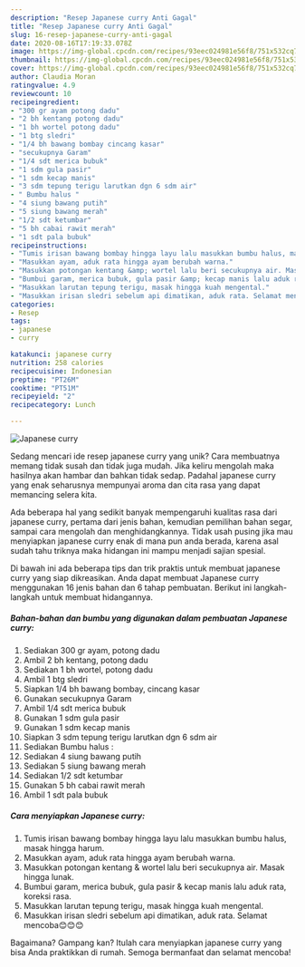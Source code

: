 ```yaml
---
description: "Resep Japanese curry Anti Gagal"
title: "Resep Japanese curry Anti Gagal"
slug: 16-resep-japanese-curry-anti-gagal
date: 2020-08-16T17:19:33.078Z
image: https://img-global.cpcdn.com/recipes/93eec024981e56f8/751x532cq70/japanese-curry-foto-resep-utama.jpg
thumbnail: https://img-global.cpcdn.com/recipes/93eec024981e56f8/751x532cq70/japanese-curry-foto-resep-utama.jpg
cover: https://img-global.cpcdn.com/recipes/93eec024981e56f8/751x532cq70/japanese-curry-foto-resep-utama.jpg
author: Claudia Moran
ratingvalue: 4.9
reviewcount: 10
recipeingredient:
- "300 gr ayam potong dadu"
- "2 bh kentang potong dadu"
- "1 bh wortel potong dadu"
- "1 btg sledri"
- "1/4 bh bawang bombay cincang kasar"
- "secukupnya Garam"
- "1/4 sdt merica bubuk"
- "1 sdm gula pasir"
- "1 sdm kecap manis"
- "3 sdm tepung terigu larutkan dgn 6 sdm air"
- " Bumbu halus "
- "4 siung bawang putih"
- "5 siung bawang merah"
- "1/2 sdt ketumbar"
- "5 bh cabai rawit merah"
- "1 sdt pala bubuk"
recipeinstructions:
- "Tumis irisan bawang bombay hingga layu lalu masukkan bumbu halus, masak hingga harum."
- "Masukkan ayam, aduk rata hingga ayam berubah warna."
- "Masukkan potongan kentang &amp; wortel lalu beri secukupnya air. Masak hingga lunak."
- "Bumbui garam, merica bubuk, gula pasir &amp; kecap manis lalu aduk rata, koreksi rasa."
- "Masukkan larutan tepung terigu, masak hingga kuah mengental."
- "Masukkan irisan sledri sebelum api dimatikan, aduk rata. Selamat mencoba😊😊😊"
categories:
- Resep
tags:
- japanese
- curry

katakunci: japanese curry 
nutrition: 258 calories
recipecuisine: Indonesian
preptime: "PT26M"
cooktime: "PT51M"
recipeyield: "2"
recipecategory: Lunch

---
```



![Japanese curry](https://img-global.cpcdn.com/recipes/93eec024981e56f8/751x532cq70/japanese-curry-foto-resep-utama.jpg)

Sedang mencari ide resep japanese curry yang unik? Cara membuatnya memang tidak susah dan tidak juga mudah. Jika keliru mengolah maka hasilnya akan hambar dan bahkan tidak sedap. Padahal japanese curry yang enak seharusnya mempunyai aroma dan cita rasa yang dapat memancing selera kita.

Ada beberapa hal yang sedikit banyak mempengaruhi kualitas rasa dari japanese curry, pertama dari jenis bahan, kemudian pemilihan bahan segar, sampai cara mengolah dan menghidangkannya. Tidak usah pusing jika mau menyiapkan japanese curry enak di mana pun anda berada, karena asal sudah tahu triknya maka hidangan ini mampu menjadi sajian spesial.




Di bawah ini ada beberapa tips dan trik praktis untuk membuat japanese curry yang siap dikreasikan. Anda dapat membuat Japanese curry menggunakan 16 jenis bahan dan 6 tahap pembuatan. Berikut ini langkah-langkah untuk membuat hidangannya.

<!--inarticleads1-->

##### Bahan-bahan dan bumbu yang digunakan dalam pembuatan Japanese curry:

1. Sediakan 300 gr ayam, potong dadu
1. Ambil 2 bh kentang, potong dadu
1. Sediakan 1 bh wortel, potong dadu
1. Ambil 1 btg sledri
1. Siapkan 1/4 bh bawang bombay, cincang kasar
1. Gunakan secukupnya Garam
1. Ambil 1/4 sdt merica bubuk
1. Gunakan 1 sdm gula pasir
1. Gunakan 1 sdm kecap manis
1. Siapkan 3 sdm tepung terigu larutkan dgn 6 sdm air
1. Sediakan  Bumbu halus :
1. Sediakan 4 siung bawang putih
1. Sediakan 5 siung bawang merah
1. Sediakan 1/2 sdt ketumbar
1. Gunakan 5 bh cabai rawit merah
1. Ambil 1 sdt pala bubuk




<!--inarticleads2-->

##### Cara menyiapkan Japanese curry:

1. Tumis irisan bawang bombay hingga layu lalu masukkan bumbu halus, masak hingga harum.
1. Masukkan ayam, aduk rata hingga ayam berubah warna.
1. Masukkan potongan kentang &amp; wortel lalu beri secukupnya air. Masak hingga lunak.
1. Bumbui garam, merica bubuk, gula pasir &amp; kecap manis lalu aduk rata, koreksi rasa.
1. Masukkan larutan tepung terigu, masak hingga kuah mengental.
1. Masukkan irisan sledri sebelum api dimatikan, aduk rata. Selamat mencoba😊😊😊




Bagaimana? Gampang kan? Itulah cara menyiapkan japanese curry yang bisa Anda praktikkan di rumah. Semoga bermanfaat dan selamat mencoba!
